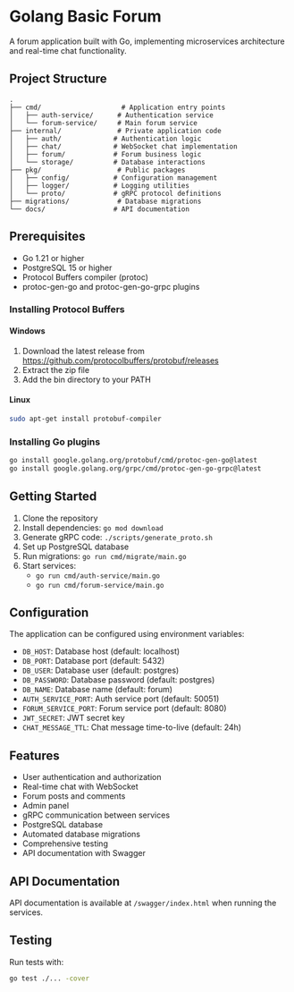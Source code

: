 # Golang Basic Forum

A forum application built with Go, implementing microservices architecture and real-time chat functionality.

## Project Structure

```
.
├── cmd/                    # Application entry points
│   ├── auth-service/      # Authentication service
│   └── forum-service/     # Main forum service
├── internal/              # Private application code
│   ├── auth/             # Authentication logic
│   ├── chat/             # WebSocket chat implementation
│   ├── forum/            # Forum business logic
│   └── storage/          # Database interactions
├── pkg/                   # Public packages
│   ├── config/           # Configuration management
│   ├── logger/           # Logging utilities
│   └── proto/            # gRPC protocol definitions
├── migrations/            # Database migrations
└── docs/                 # API documentation
```

## Prerequisites

- Go 1.21 or higher
- PostgreSQL 15 or higher
- Protocol Buffers compiler (protoc)
- protoc-gen-go and protoc-gen-go-grpc plugins

### Installing Protocol Buffers

#### Windows
1. Download the latest release from https://github.com/protocolbuffers/protobuf/releases
2. Extract the zip file
3. Add the bin directory to your PATH

#### Linux
```bash
sudo apt-get install protobuf-compiler
```

### Installing Go plugins
```bash
go install google.golang.org/protobuf/cmd/protoc-gen-go@latest
go install google.golang.org/grpc/cmd/protoc-gen-go-grpc@latest
```

## Getting Started

1. Clone the repository
2. Install dependencies: `go mod download`
3. Generate gRPC code: `./scripts/generate_proto.sh`
4. Set up PostgreSQL database
5. Run migrations: `go run cmd/migrate/main.go`
6. Start services:
   - `go run cmd/auth-service/main.go`
   - `go run cmd/forum-service/main.go`

## Configuration

The application can be configured using environment variables:

- `DB_HOST`: Database host (default: localhost)
- `DB_PORT`: Database port (default: 5432)
- `DB_USER`: Database user (default: postgres)
- `DB_PASSWORD`: Database password (default: postgres)
- `DB_NAME`: Database name (default: forum)
- `AUTH_SERVICE_PORT`: Auth service port (default: 50051)
- `FORUM_SERVICE_PORT`: Forum service port (default: 8080)
- `JWT_SECRET`: JWT secret key
- `CHAT_MESSAGE_TTL`: Chat message time-to-live (default: 24h)

## Features

- User authentication and authorization
- Real-time chat with WebSocket
- Forum posts and comments
- Admin panel
- gRPC communication between services
- PostgreSQL database
- Automated database migrations
- Comprehensive testing
- API documentation with Swagger

## API Documentation

API documentation is available at `/swagger/index.html` when running the services.

## Testing

Run tests with:
```bash
go test ./... -cover
``` 